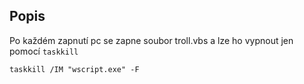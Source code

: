 ## Popis
Po každém zapnutí pc se zapne soubor troll.vbs a lze ho vypnout jen pomocí `taskkill` 


```batch
taskkill /IM "wscript.exe" -F

